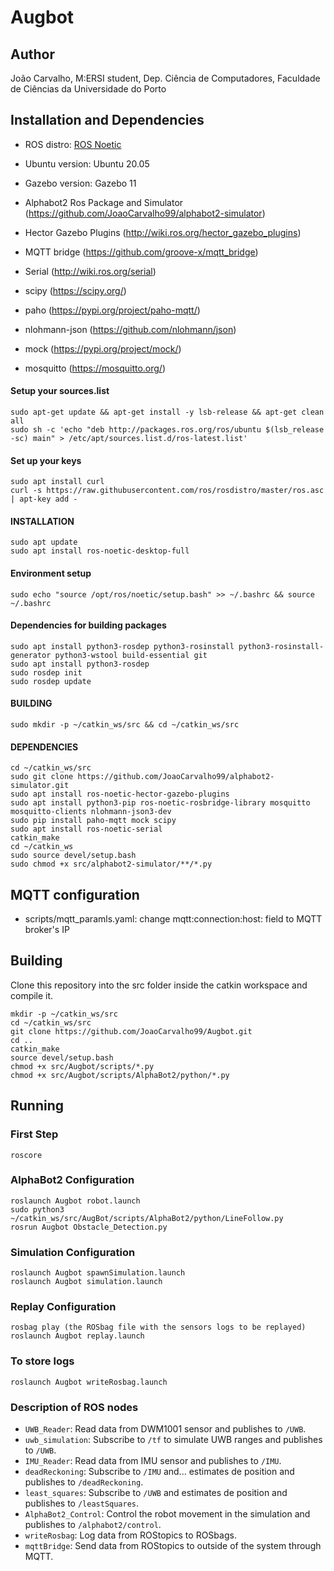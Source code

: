 # Augbot

## Author

João Carvalho, M:ERSI student, Dep. Ciência de Computadores, Faculdade de Ciências da Universidade do Porto

## Installation and Dependencies

- ROS distro: [ROS Noetic](http://wiki.ros.org/noetic/Installation)

- Ubuntu version: Ubuntu 20.05

- Gazebo version: Gazebo 11

- Alphabot2 Ros Package and Simulator (https://github.com/JoaoCarvalho99/alphabot2-simulator)

- Hector Gazebo Plugins (http://wiki.ros.org/hector_gazebo_plugins)

- MQTT bridge (https://github.com/groove-x/mqtt_bridge)

- Serial (http://wiki.ros.org/serial)

- scipy (https://scipy.org/)

- paho (https://pypi.org/project/paho-mqtt/)

- nlohmann-json (https://github.com/nlohmann/json)

- mock (https://pypi.org/project/mock/)

- mosquitto (https://mosquitto.org/)

#### Setup your sources.list
```
sudo apt-get update && apt-get install -y lsb-release && apt-get clean all
sudo sh -c 'echo "deb http://packages.ros.org/ros/ubuntu $(lsb_release -sc) main" > /etc/apt/sources.list.d/ros-latest.list'
```
#### Set up your keys
```
sudo apt install curl
curl -s https://raw.githubusercontent.com/ros/rosdistro/master/ros.asc | apt-key add -
```
#### INSTALLATION
```
sudo apt update
sudo apt install ros-noetic-desktop-full
```
#### Environment setup
```
sudo echo "source /opt/ros/noetic/setup.bash" >> ~/.bashrc && source ~/.bashrc
```
#### Dependencies for building packages
```
sudo apt install python3-rosdep python3-rosinstall python3-rosinstall-generator python3-wstool build-essential git
sudo apt install python3-rosdep
sudo rosdep init
sudo rosdep update
```
#### BUILDING 
```
sudo mkdir -p ~/catkin_ws/src && cd ~/catkin_ws/src
```
#### DEPENDENCIES
```
cd ~/catkin_ws/src
sudo git clone https://github.com/JoaoCarvalho99/alphabot2-simulator.git
sudo apt install ros-noetic-hector-gazebo-plugins
sudo apt install python3-pip ros-noetic-rosbridge-library mosquitto mosquitto-clients nlohmann-json3-dev 
sudo pip install paho-mqtt mock scipy
sudo apt install ros-noetic-serial
catkin_make
cd ~/catkin_ws
sudo source devel/setup.bash
sudo chmod +x src/alphabot2-simulator/**/*.py
```
<!-- ## Directory Organization -->

## MQTT configuration

- scripts/mqtt_paramls.yaml: change mqtt:connection:host: field to MQTT broker's IP

## Building

Clone this repository into the src folder inside the catkin workspace and compile it.

```
mkdir -p ~/catkin_ws/src
cd ~/catkin_ws/src
git clone https://github.com/JoaoCarvalho99/Augbot.git
cd ..
catkin_make
source devel/setup.bash
chmod +x src/Augbot/scripts/*.py
chmod +x src/Augbot/scripts/AlphaBot2/python/*.py
```

## Running

### First Step
```
roscore
```

### AlphaBot2 Configuration
```
roslaunch Augbot robot.launch
sudo python3 ~/catkin_ws/src/AugBot/scripts/AlphaBot2/python/LineFollow.py
rosrun Augbot Obstacle_Detection.py
```

### Simulation Configuration
```
roslaunch Augbot spawnSimulation.launch
roslaunch Augbot simulation.launch
```

### Replay Configuration
```
rosbag play (the ROSbag file with the sensors logs to be replayed)
roslaunch Augbot replay.launch
```

### To store logs
```
roslaunch Augbot writeRosbag.launch
```

<!-- ## ROS architecture

![Rosgraph]
(adicionar ROSgraphs) -->



### Description of ROS nodes

- `UWB_Reader`: Read data from DWM1001 sensor and publishes to `/UWB`.
- `uwb_simulation`: Subscribe to `/tf` to simulate UWB ranges and publishes to `/UWB`.
- `IMU_Reader`: Read data from IMU sensor and publishes to `/IMU`.
- `deadReckoning`: Subscribe to `/IMU` and... estimates de position and publishes to `/deadReckoning`.
- `least_squares`: Subscribe to `/UWB` and estimates de position and publishes to `/leastSquares`.
- `AlphaBot2_Control`: Control the robot movement in the simulation and publishes to `/alphabot2/control`.
- `writeRosbag`: Log data from ROStopics to ROSbags.
- `mqttBridge`: Send data from ROStopics to outside of the system through MQTT.


<!-- ### Description of ROS Topics:

- `topic name`: funcao, `msg type` (todo) -->


